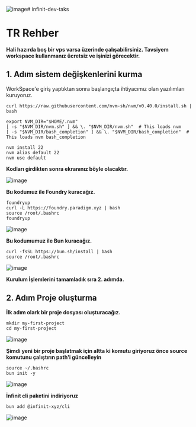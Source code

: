 ![image](https://github.com/user-attachments/assets/8150f4b4-5fd6-4254-884b-92ae1a8fba2a)# infinit-dev-taks

# TR Rehber

**Hali hazırda boş bir vps varsa üzerinde çalışabilirsiniz. Tavsiyem workspace kullanmanız ücretsiz ve işinizi görecektir.**


## 1. Adım sistem değişkenlerini kurma
WorkSpace'e giriş yaptıktan sonra başlangıçta ihtiyacımız olan yazılımları kuruyoruz.

```
curl https://raw.githubusercontent.com/nvm-sh/nvm/v0.40.0/install.sh | bash
 
export NVM_DIR="$HOME/.nvm"
[ -s "$NVM_DIR/nvm.sh" ] && \. "$NVM_DIR/nvm.sh"  # This loads nvm
[ -s "$NVM_DIR/bash_completion" ] && \. "$NVM_DIR/bash_completion"  # This loads nvm bash_completion
 
nvm install 22
nvm alias default 22
nvm use default
```

**Kodları girdikten sonra ekranınız böyle olacaktır.**

![image](https://github.com/user-attachments/assets/c40f97f7-5aa7-403d-9e9e-3728749e0a82)

**Bu kodumuz ile Foundry kuracağız.**

```
foundryup
curl -L https://foundry.paradigm.xyz | bash
source /root/.bashrc
foundryup
```
![image](https://github.com/user-attachments/assets/ede789f0-c1a6-4abc-afee-eecbdd8f79f2)

**Bu kodumumuz ile Bun kuracağız.**

```
curl -fsSL https://bun.sh/install | bash
source /root/.bashrc
```
![image](https://github.com/user-attachments/assets/368f80a9-578e-4e0a-a322-8520f284ded9)


**Kurulum İşlemlerini tamamladık sıra 2. adımda.**

## 2. Adım Proje oluşturma

**İlk adım olark bir proje dosyası oluşturacağız.**

```
mkdir my-first-project
cd my-first-project
```

![image](https://github.com/user-attachments/assets/b256281b-759a-4a3f-be77-198eea507540)

**Şimdi yeni bir proje başlatmak için altta ki komutu giriyoruz önce source komutunu çalıştırın path'i güncelleyin**

```
source ~/.bashrc
bun init -y
```
![image](https://github.com/user-attachments/assets/6979a82d-75d5-46b1-ab09-19e2af466120)

**İnfinit cli paketini indiriyoruz**
```
bun add @infinit-xyz/cli
```

![image](https://github.com/user-attachments/assets/56a03577-6267-44b8-89a8-40a481dad1f3)



